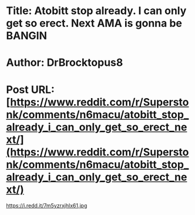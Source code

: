 # Title: Atobitt stop already. I can only get so erect. Next AMA is gonna be BANGIN
# Author: DrBrocktopus8
# Post URL: [https://www.reddit.com/r/Superstonk/comments/n6macu/atobitt_stop_already_i_can_only_get_so_erect_next/](https://www.reddit.com/r/Superstonk/comments/n6macu/atobitt_stop_already_i_can_only_get_so_erect_next/)


https://i.redd.it/7m5yzrxjhlx61.jpg